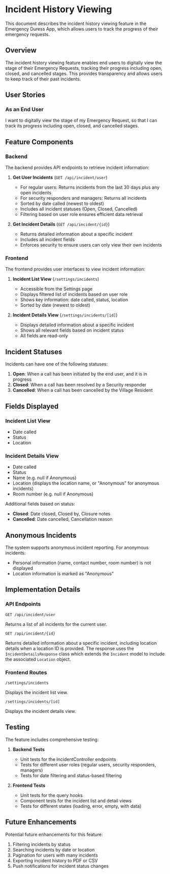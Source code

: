 # Incident History Viewing

This document describes the incident history viewing feature in the Emergency Duress App, which allows users to track the progress of their emergency requests.

## Overview

The incident history viewing feature enables end users to digitally view the stage of their Emergency Requests, tracking their progress including open, closed, and cancelled stages. This provides transparency and allows users to keep track of their past incidents.

## User Stories

### As an End User

I want to digitally view the stage of my Emergency Request, so that I can track its progress including open, closed, and cancelled stages.

## Feature Components

### Backend

The backend provides API endpoints to retrieve incident information:

1. **Get User Incidents** (`GET /api/incident/user`)

   - For regular users: Returns incidents from the last 30 days plus any open incidents
   - For security responders and managers: Returns all incidents
   - Sorted by date called (newest to oldest)
   - Includes all incident statuses (Open, Closed, Cancelled)
   - Filtering based on user role ensures efficient data retrieval

2. **Get Incident Details** (`GET /api/incident/{id}`)
   - Returns detailed information about a specific incident
   - Includes all incident fields
   - Enforces security to ensure users can only view their own incidents

### Frontend

The frontend provides user interfaces to view incident information:

1. **Incident List View** (`/settings/incidents`)

   - Accessible from the Settings page
   - Displays filtered list of incidents based on user role
   - Shows key information: date called, status, location
   - Sorted by date (newest to oldest)

2. **Incident Details View** (`/settings/incidents/[id]`)
   - Displays detailed information about a specific incident
   - Shows all relevant fields based on incident status
   - All fields are read-only

## Incident Statuses

Incidents can have one of the following statuses:

1. **Open**: When a call has been initiated by the end user, and it is in progress
2. **Closed**: When a call has been resolved by a Security responder
3. **Cancelled**: When a call has been cancelled by the Village Resident

## Fields Displayed

### Incident List View

- Date called
- Status
- Location

### Incident Details View

- Date called
- Status
- Name (e.g. null if Anonymous)
- Location (displays the location name, or "Anonymous" for anonymous incidents)
- Room number (e.g. null if Anonymous)

Additional fields based on status:

- **Closed**: Date closed, Closed by, Closure notes
- **Cancelled**: Date cancelled, Cancellation reason

## Anonymous Incidents

The system supports anonymous incident reporting. For anonymous incidents:

- Personal information (name, contact number, room number) is not displayed
- Location information is marked as "Anonymous"

## Implementation Details

### API Endpoints

```
GET /api/incident/user
```

Returns a list of all incidents for the current user.

```
GET /api/incident/{id}
```

Returns detailed information about a specific incident, including location details when a location ID is provided. The response uses the `IncidentDetailsResponse` class which extends the `Incident` model to include the associated `Location` object.

### Frontend Routes

```
/settings/incidents
```

Displays the incident list view.

```
/settings/incidents/[id]
```

Displays the incident details view.

## Testing

The feature includes comprehensive testing:

1. **Backend Tests**

   - Unit tests for the IncidentController endpoints
   - Tests for different user roles (regular users, security responders, managers)
   - Tests for date filtering and status-based filtering

2. **Frontend Tests**
   - Unit tests for the query hooks
   - Component tests for the incident list and detail views
   - Tests for different states (loading, error, empty, with data)

## Future Enhancements

Potential future enhancements for this feature:

1. Filtering incidents by status
2. Searching incidents by date or location
3. Pagination for users with many incidents
4. Exporting incident history to PDF or CSV
5. Push notifications for incident status changes
